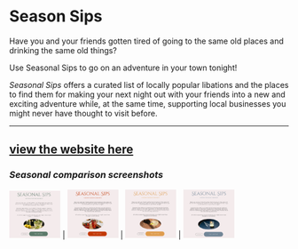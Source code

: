 # Season Sips

Have you and your friends gotten tired of going to the same old places and drinking the same old things?

Use Seasonal Sips to go on an adventure in your town tonight!

_Seasonal Sips_ offers a curated list of locally popular libations and the places to find them for making your next night out with your friends into a new and exciting adventure while, at the same time, supporting local businesses you might never have thought to visit before.

---

## [view the website here](https://jerrywjackson.github.io/tt-codejam_seasonal-sips/)

### _Seasonal comparison screenshots_

<img src="src/images/seasonal-sips_landing-spring.png" width="92"> | <img src="src/images/seasonal-sips_landing-summer.png" width="92"> | <img src="src/images/seasonal-sips_landing-fall.png" width="92"> | <img src="src/images/seasonal-sips_landing-winter.png" width="92">
